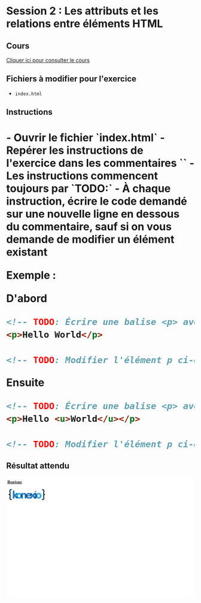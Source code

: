 # Session 2 : Les attributs et les relations entre éléments HTML

## Cours

[Cliquer ici pour consulter le cours](https://docs.google.com/presentation/d/1EMrKHlACpB7EeuQCpberrW5Xq1Wd06jkXYGxsbL2YRA/edit?usp=sharing)

## Fichiers à modifier pour l'exercice

- `index.html`

## Instructions
<H1></1>
- Ouvrir le fichier `index.html`
- Repérer les instructions de l'exercice dans les commentaires `<!-- TODO: [...] -->`
- Les instructions commencent toujours par `TODO:`
- À chaque instruction, écrire le code demandé sur une nouvelle ligne en dessous du commentaire, sauf si on vous demande de modifier un élément existant

Exemple :

D'abord

```html
<!-- TODO: Écrire une balise <p> avec le contenu suivant : Hello World -->
<p>Hello World</p>

<!-- TODO: Modifier l'élément p ci-dessus pour souligner le mot World -->
```

Ensuite

```html
<!-- TODO: Écrire une balise <p> avec le contenu suivant : Hello World -->
<p>Hello <u>World</u></p>

<!-- TODO: Modifier l'élément p ci-dessus pour souligner le mot World -->
```

## Résultat attendu

![Résultat de l'exercice](./resultat.png)
